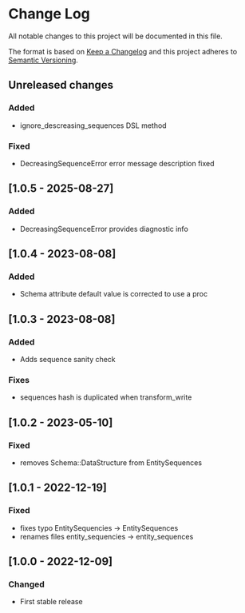 # Change Log
All notable changes to this project will be documented in this file.

The format is based on [Keep a Changelog](http://keepachangelog.com/)
and this project adheres to [Semantic Versioning](http://semver.org/).

## Unreleased changes
### Added
- ignore_descreasing_sequences DSL method
### Fixed
- DecreasingSequenceError error message description fixed

## [1.0.5 - 2025-08-27]
### Added
- DecreasingSequenceError provides diagnostic info

## [1.0.4 - 2023-08-08]
### Added
- Schema attribute default value is corrected to use a proc

## [1.0.3 - 2023-08-08]
### Added
- Adds sequence sanity check

### Fixes
- sequences hash is duplicated when transform_write

## [1.0.2 - 2023-05-10]
### Fixed
- removes Schema::DataStructure from EntitySequences

## [1.0.1 - 2022-12-19]
### Fixed
- fixes typo EntitySequencies -> EntitySequences
- renames files entity_sequencies -> entity_sequences

## [1.0.0 - 2022-12-09]
### Changed
- First stable release
